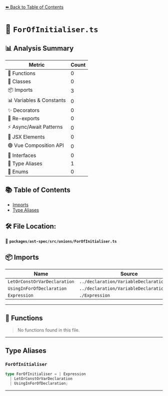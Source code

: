[⬅️ Back to Table of Contents](../../../../index.md)

# 📄 `ForOfInitialiser.ts`

## 📊 Analysis Summary

| Metric | Count |
|--------|-------|
| 🔧 Functions | 0 |
| 🧱 Classes | 0 |
| 📦 Imports | 3 |
| 📊 Variables & Constants | 0 |
| ✨ Decorators | 0 |
| 🔄 Re-exports | 0 |
| ⚡ Async/Await Patterns | 0 |
| 💠 JSX Elements | 0 |
| 🟢 Vue Composition API | 0 |
| 📐 Interfaces | 0 |
| 📑 Type Aliases | 1 |
| 🎯 Enums | 0 |

## 📚 Table of Contents

- [Imports](#imports)
- [Type Aliases](#type-aliases)

## 🛠️ File Location:
📂 **`packages/ast-spec/src/unions/ForOfInitialiser.ts`**

## 📦 Imports

| Name | Source |
|------|--------|
| `LetOrConstOrVarDeclaration` | `../declaration/VariableDeclaration/spec` |
| `UsingInForOfDeclaration` | `../declaration/VariableDeclaration/spec` |
| `Expression` | `./Expression` |


---

## 🔧 Functions

> No functions found in this file.


---

## Type Aliases

### `ForOfInitialiser`

```ts
type ForOfInitialiser = | Expression
  | LetOrConstOrVarDeclaration
  | UsingInForOfDeclaration;
```


---